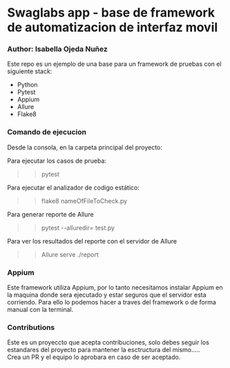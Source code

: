 # Swaglabs app - base de framework de automatizacion de interfaz movil
### Author: Isabella Ojeda Nuñez

Este repo es un ejemplo de una base para un framework de pruebas con el siguiente stack:
- Python
- Pytest
- Appium
- Allure
- Flake8

### Comando de ejecucion
Desde la consola, en la carpeta principal del proyecto:

Para ejecutar los casos de prueba:
>> pytest

Para ejecutar el analizador de codigo estático:
>>flake8 nameOfFileToCheck.py

Para generar reporte de Allure
>>pytest --alluredir=<ruta a la carpeta de reportes> test.py

Para ver los resultados del reporte con el servidor de Allure
>>Allure serve ./report 

### Appium
Este framework utiliza Appium, por lo tanto necesitamos instalar Appium en la maquina 
donde sera ejecutado y estar seguros que el servidor esta corriendo. Para ello lo podemos hacer
a traves del framework o de forma manual con la terminal.

### Contributions
Este es un proyeccto que acepta contribuciones, solo debes seguir los estandares del proyecto
para mantener la esctructura del mismo.....<br/>
Crea un PR y el equipo lo aprobara en caso de ser aceptado.
